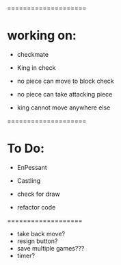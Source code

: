 ====================
# working on:
- checkmate

- King in check
- no piece can move to block check
- no piece can take attacking piece
- king cannot move anywhere else



====================
# To Do:

- EnPessant
- Castling

- check for draw

- refactor code

===================


- take back move?
- resign button?
- save multiple games???
- timer?




